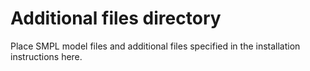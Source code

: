 # Additional files directory
Place SMPL model files and additional files specified in the installation instructions here.